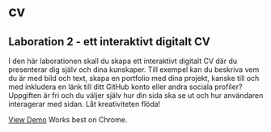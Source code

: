 # cv

## Laboration 2 - ett interaktivt digitalt CV

I den här laborationen skall du skapa ett interaktivt digitalt CV där du presenterar dig själv och dina kunskaper. Till exempel kan du beskriva vem du är med bild och text, skapa en portfolio med dina projekt, kanske till och med inkludera en länk till ditt GitHub konto eller andra sociala profiler? Uppgiften är fri och du väljer själv hur din sida ska se ut och hur användaren interagerar med sidan. Låt kreativiteten flöda!

[View Demo](https://lsoder.github.io/cv/) Works best on Chrome.
